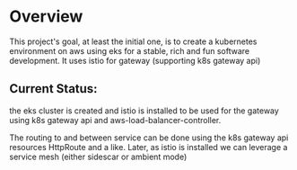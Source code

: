
# Overview

This project's goal, at least the initial one, is to create a kubernetes environment
on aws using eks for a stable, rich and fun software development.
It uses istio for gateway (supporting k8s gateway api)

## Current Status:
the eks cluster is created and istio is installed to be used for the gateway using k8s gateway api
and aws-load-balancer-controller.

The routing to and between service can be done using the k8s gateway api resources HttpRoute and a like.
Later, as istio is installed we can leverage a service mesh (either sidescar or ambient mode)
